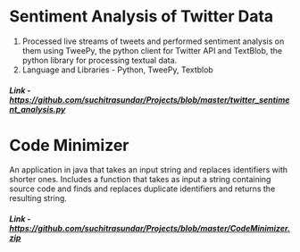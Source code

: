 # Sentiment Analysis of Twitter Data

1. Processed live streams of tweets and performed sentiment analysis on them using TweePy, the python client for Twitter API and TextBlob, the python library for processing textual data. 
2. Language and Libraries - Python, TweePy, Textblob
##### Link - https://github.com/suchitrasundar/Projects/blob/master/twitter_sentiment_analysis.py

# Code Minimizer 

An application in java that takes an input string and replaces identifiers with shorter ones. Includes a function that takes as input a string containing source code and finds and replaces duplicate identifiers and returns the resulting string.

##### Link - https://github.com/suchitrasundar/Projects/blob/master/CodeMinimizer.zip

